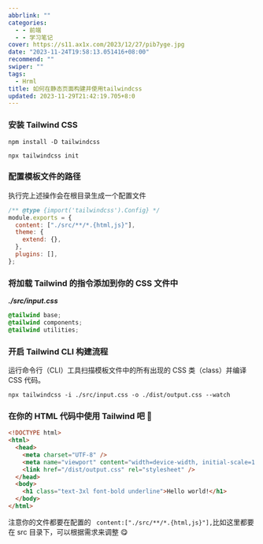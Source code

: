 ```yaml
---
abbrlink: ""
categories:
  - - 前端
  - - 学习笔记
cover: https://s11.ax1x.com/2023/12/27/pib7yge.jpg
date: "2023-11-24T19:58:13.051416+08:00"
recommend: ""
swiper: ""
tags:
  - Hrml
title: 如何在静态页面构建并使用tailwindcss
updated: 2023-11-29T21:42:19.705+8:0
---
```


### 安装 Tailwind CSS

`npm install -D tailwindcss`

`npx tailwindcss init`

### 配置模板文件的路径

执行完上述操作会在根目录生成一个配置文件

```js
/** @type {import('tailwindcss').Config} */
module.exports = {
  content: ["./src/**/*.{html,js}"],
  theme: {
    extend: {},
  },
  plugins: [],
};
```

### 将加载 Tailwind 的指令添加到你的 CSS 文件中

**_./src/input.css_**

```css
@tailwind base;
@tailwind components;
@tailwind utilities;
```

### 开启 Tailwind CLI 构建流程

运行命令行（CLI）工具扫描模板文件中的所有出现的 CSS 类（class）并编译 CSS 代码。

`npx tailwindcss -i ./src/input.css -o ./dist/output.css --watch`

### 在你的 HTML 代码中使用 Tailwind 吧 🤗

```html
<!DOCTYPE html>
<html>
  <head>
    <meta charset="UTF-8" />
    <meta name="viewport" content="width=device-width, initial-scale=1.0" />
    <link href="/dist/output.css" rel="stylesheet" />
  </head>
  <body>
    <h1 class="text-3xl font-bold underline">Hello world!</h1>
  </body>
</html>
```

注意你的文件都要在配置的 ` content:["./src/**/*.{html,js}"],`比如这里都要在 src 目录下，可以根据需求来调整 😋

<link href="/dist/output.css" rel="stylesheet"/>

